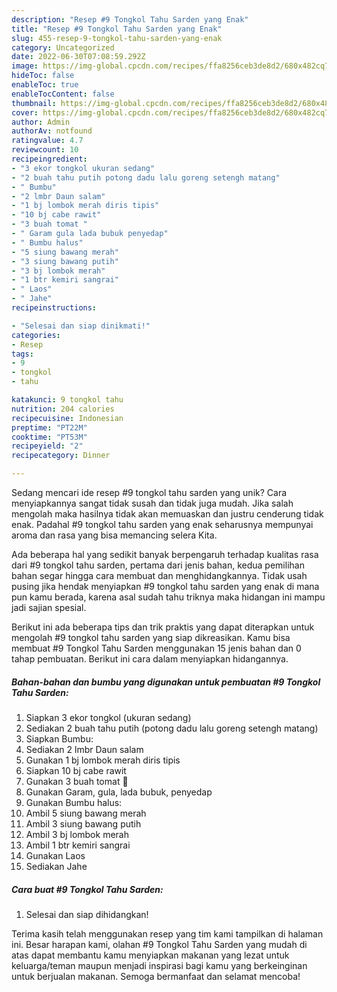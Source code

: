 ```yaml
---
description: "Resep #9 Tongkol Tahu Sarden yang Enak"
title: "Resep #9 Tongkol Tahu Sarden yang Enak"
slug: 455-resep-9-tongkol-tahu-sarden-yang-enak
category: Uncategorized
date: 2022-06-30T07:08:59.292Z
image: https://img-global.cpcdn.com/recipes/ffa8256ceb3de8d2/680x482cq70/9-tongkol-tahu-sarden-foto-resep-utama.jpg
hideToc: false
enableToc: true
enableTocContent: false
thumbnail: https://img-global.cpcdn.com/recipes/ffa8256ceb3de8d2/680x482cq70/9-tongkol-tahu-sarden-foto-resep-utama.jpg
cover: https://img-global.cpcdn.com/recipes/ffa8256ceb3de8d2/680x482cq70/9-tongkol-tahu-sarden-foto-resep-utama.jpg
author: Admin
authorAv: notfound
ratingvalue: 4.7
reviewcount: 10
recipeingredient:
- "3 ekor tongkol ukuran sedang"
- "2 buah tahu putih potong dadu lalu goreng setengh matang"
- " Bumbu"
- "2 lmbr Daun salam"
- "1 bj lombok merah diris tipis"
- "10 bj cabe rawit"
- "3 buah tomat "
- " Garam gula lada bubuk penyedap"
- " Bumbu halus"
- "5 siung bawang merah"
- "3 siung bawang putih"
- "3 bj lombok merah"
- "1 btr kemiri sangrai"
- " Laos"
- " Jahe"
recipeinstructions:

- "Selesai dan siap dinikmati!"
categories:
- Resep
tags:
- 9
- tongkol
- tahu

katakunci: 9 tongkol tahu 
nutrition: 204 calories
recipecuisine: Indonesian
preptime: "PT22M"
cooktime: "PT53M"
recipeyield: "2"
recipecategory: Dinner

---
```





Sedang mencari ide resep #9 tongkol tahu sarden yang unik? Cara menyiapkannya sangat tidak susah dan tidak juga mudah. Jika salah mengolah maka hasilnya tidak akan memuaskan dan justru cenderung tidak enak. Padahal #9 tongkol tahu sarden yang enak seharusnya mempunyai aroma dan rasa yang bisa memancing selera Kita.







Ada beberapa hal yang sedikit banyak berpengaruh terhadap kualitas rasa dari #9 tongkol tahu sarden, pertama dari jenis bahan, kedua pemilihan bahan segar hingga cara membuat dan menghidangkannya. Tidak usah pusing jika hendak menyiapkan #9 tongkol tahu sarden yang enak di mana pun kamu berada, karena asal sudah tahu triknya maka hidangan ini mampu jadi sajian spesial.






Berikut ini ada beberapa tips dan trik praktis yang dapat diterapkan untuk mengolah #9 tongkol tahu sarden yang siap dikreasikan. Kamu bisa membuat #9 Tongkol Tahu Sarden menggunakan 15 jenis bahan dan 0 tahap pembuatan. Berikut ini cara dalam menyiapkan hidangannya.

<!--inarticleads1-->

##### Bahan-bahan dan bumbu yang digunakan untuk pembuatan #9 Tongkol Tahu Sarden:

1. Siapkan 3 ekor tongkol (ukuran sedang)
1. Sediakan 2 buah tahu putih (potong dadu lalu goreng setengh matang)
1. Siapkan  Bumbu:
1. Sediakan 2 lmbr Daun salam
1. Gunakan 1 bj lombok merah diris tipis
1. Siapkan 10 bj cabe rawit
1. Gunakan 3 buah tomat 🍅
1. Gunakan  Garam, gula, lada bubuk, penyedap
1. Gunakan  Bumbu halus:
1. Ambil 5 siung bawang merah
1. Ambil 3 siung bawang putih
1. Ambil 3 bj lombok merah
1. Ambil 1 btr kemiri sangrai
1. Gunakan  Laos
1. Sediakan  Jahe




<!--inarticleads2-->

##### Cara buat #9 Tongkol Tahu Sarden:


1. Selesai dan siap dihidangkan!



Terima kasih telah menggunakan resep yang tim kami tampilkan di halaman ini. Besar harapan kami, olahan #9 Tongkol Tahu Sarden yang mudah di atas dapat membantu kamu menyiapkan makanan yang lezat untuk keluarga/teman maupun menjadi inspirasi bagi kamu yang berkeinginan untuk berjualan makanan. Semoga bermanfaat dan selamat mencoba!
